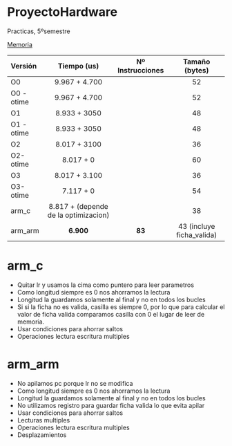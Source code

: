 # ProyectoHardware
Practicas, 5ºsemestre

[Memoria](https://docs.google.com/document/d/1xSNtcLDT8_QaK9UT04fA6OzAKEv2U6cILV34ajthANU/edit?usp=sharing)


|Versión|Tiempo (us) | Nº Instrucciones | Tamaño (bytes)|
|:--|:---:|:--:|:--:|
|O0|9.967 + 4.700||52||23|
|O0 -otime|9.967 + 4.700||52||23|
|O1|8.933 + 3050||48||17|
|O1 -otime|8.933 + 3050||48||17|
|O2|8.017 + 3100||36||16|
|O2-otime|8.017 + 0 ||60||17|
|O3|8.017 + 3.100||36||16|
|O3-otime|7.117 + 0||54||17|
|arm_c|8.817 + (depende de la optimizacion)||38||(depende de la optimizacion)|
|arm_arm|**6.900**|**83**|43 (incluye ficha_valida)||0(no existe ficha_valida)|




# arm_c

* Quitar lr y usamos la cima como puntero para leer parametros
* Como longitud siempre es 0 nos ahorramos la lectura
* Longitud la guardamos solamente al final y no en todos los bucles
* Si si la ficha no es valida, casilla es siempre 0, por lo que para calcular el valor de ficha valida comparamos casilla con 0 el lugar de leer de memoria.
* Usar condiciones para ahorrar saltos
* Operaciones lectura escritura multiples

# arm_arm

* No apilamos pc porque lr no se modifica
* Como longitud siempre es 0 nos ahorramos la lectura
* Longitud la guardamos solamente al final y no en todos los bucles
* No utilizamos registro para guardar ficha valida lo que evita apilar
* Usar condiciones para ahorrar saltos
* Lecturas multiples
* Operaciones lectura escritura multiples
* Desplazamientos
